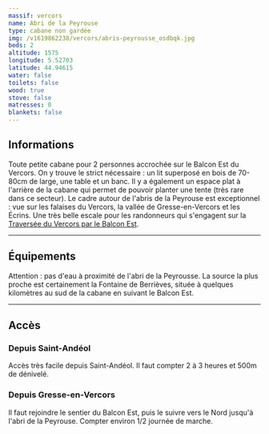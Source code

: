 ```yaml
---
massif: vercors
name: Abri de la Peyrouse
type: cabane non gardée
img: /v1619862238/vercors/abris-peyrousse_osdbqk.jpg
beds: 2
altitude: 1575
longitude: 5.52703
latitude: 44.94615
water: false
toilets: false
wood: true
stove: false
matresses: 0
blankets: false
---
```



## Informations
Toute petite cabane pour 2 personnes accrochée sur le Balcon Est du Vercors. On y trouve le strict nécessaire : un lit superposé en bois de 70-80cm de large, une table et un banc. Il y a également un espace plat à l'arrière de la cabane qui permet de pouvoir planter une tente (très rare dans ce secteur). Le cadre autour de l'abris de la Peyrouse est exceptionnel : vue sur les falaises du Vercors, la vallée de Gresse-en-Vercors et les Écrins. Une très belle escale pour les randonneurs qui s'engagent sur la [Traversée du Vercors par le Balcon Est](../randonnees/traversee-du-vercors-balcon-est).

<!-- <grid :altitude="altitude" :beds="beds" :longitude="longitude" :latitude="longitude"></grid> -->

___

## Équipements

<!-- <grid :matresses="matresses" :blankets="blankets" :stove="stove" :wood="wood" :water="water" :toilets="toilets"></grid> -->

Attention : pas d'eau à proximité de l'abri de la Peyrousse. La source la plus proche est certainement la Fontaine de Berrièves, située à quelques kilomètres au sud de la cabane en suivant le Balcon Est.
___

## Accès

### Depuis Saint-Andéol
Accès très facile depuis Saint-Andéol. Il faut compter 2 à 3 heures et 500m de dénivelé.

### Depuis Gresse-en-Vercors
Il faut rejoindre le sentier du Balcon Est, puis le suivre vers le Nord jusqu'à l'abri de la Peyrouse. Compter environ 1/2 journée de marche.
